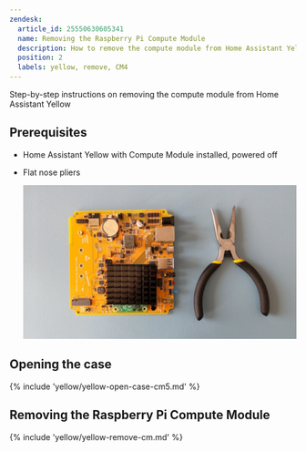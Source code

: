 ```yaml
---
zendesk:
  article_id: 25550630605341
  name: Removing the Raspberry Pi Compute Module
  description: How to remove the compute module from Home Assistant Yellow
  position: 2
  labels: yellow, remove, CM4
---
```


Step-by-step instructions on removing the compute module from Home Assistant Yellow

## Prerequisites

- Home Assistant Yellow with Compute Module installed, powered off
- Flat nose pliers

  ![Home Assistant Yellow and flat nose pliers](/static/img/yellow/unseat-cm4-tools.jpg)

## Opening the case

{% include 'yellow/yellow-open-case-cm5.md' %}

## Removing the Raspberry Pi Compute Module

{% include 'yellow/yellow-remove-cm.md' %}